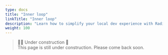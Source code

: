 ```yaml
---
type: docs
title: "Inner loop"
linkTitle: "Inner loop"
description: "Learn how to simplify your local dev experience with Radius"
weight: 100
---
```


> 👷‍♂️ Under construction 🚧 <br>
This page is still under construction. Please come back soon.